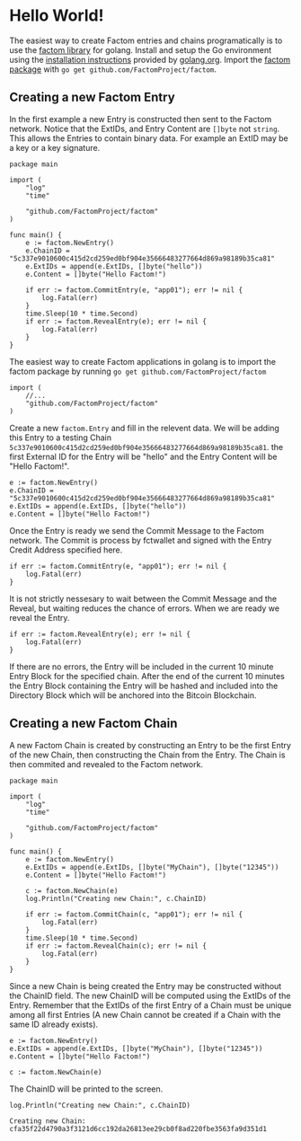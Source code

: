 Hello World!
===

The easiest way to create Factom entries and chains programatically is to use the [factom library](http://github.com/FactomProject/factom) for golang. Install and setup the Go environment using the [installation instructions](https://golang.org/doc/install) provided by [golang.org](). Import the [factom package](github.com/FactomProject/factom) with ``go get github.com/FactomProject/factom``.

Creating a new Factom Entry
---
In the first example a new Entry is constructed then sent to the Factom network. Notice that the ExtIDs, and Entry Content are ``[]byte`` not ``string``. This allows the Entries to contain binary data. For example an ExtID may be a key or a key signature.

	package main
	
	import (
		"log"
		"time"
		
		"github.com/FactomProject/factom"
	)
	
	func main() {
		e := factom.NewEntry()
		e.ChainID = "5c337e9010600c415d2cd259ed0bf904e35666483277664d869a98189b35ca81"
		e.ExtIDs = append(e.ExtIDs, []byte("hello"))
		e.Content = []byte("Hello Factom!")
		
		if err := factom.CommitEntry(e, "app01"); err != nil {
			log.Fatal(err)
		}
		time.Sleep(10 * time.Second)
		if err := factom.RevealEntry(e); err != nil {
			log.Fatal(err)
		}
	}
	
The easiest way to create Factom applications in golang is to import the factom package by running ``go get github.com/FactomProject/factom``

	import (
		//...		
		"github.com/FactomProject/factom"
	)

Create a new ``factom.Entry`` and fill in the relevent data. We will be adding this Entry to a testing Chain ``5c337e9010600c415d2cd259ed0bf904e35666483277664d869a98189b35ca81``. the first External ID for the Entry will be "hello" and the Entry Content will be "Hello Factom!".

	e := factom.NewEntry()
	e.ChainID = "5c337e9010600c415d2cd259ed0bf904e35666483277664d869a98189b35ca81"
	e.ExtIDs = append(e.ExtIDs, []byte("hello"))
	e.Content = []byte("Hello Factom!")

Once the Entry is ready we send the Commit Message to the Factom network. The Commit is process by fctwallet and signed with the Entry Credit Address specified here.

	if err := factom.CommitEntry(e, "app01"); err != nil {
		log.Fatal(err)
	}

It is not strictly nessesary to wait between the Commit Message and the Reveal, but waiting reduces the chance of errors. When we are ready we reveal the Entry.

	if err := factom.RevealEntry(e); err != nil {
		log.Fatal(err)
	}

If there are no errors, the Entry will be included in the current 10 minute Entry Block for the specified chain. After the end of the current 10 minutes the Entry Block containing the Entry will be hashed and included into the Directory Block which will be anchored into the Bitcoin Blockchain.

Creating a new Factom Chain
---
A new Factom Chain is created by constructing an Entry to be the first Entry of the new Chain, then constructing the Chain from the Entry. The Chain is then commited and revealed to the Factom network.

	package main
	
	import (
		"log"
		"time"
		
		"github.com/FactomProject/factom"
	)
	
	func main() {
		e := factom.NewEntry()
		e.ExtIDs = append(e.ExtIDs, []byte("MyChain"), []byte("12345"))
		e.Content = []byte("Hello Factom!")
		
		c := factom.NewChain(e)
		log.Println("Creating new Chain:", c.ChainID)
		
		if err := factom.CommitChain(c, "app01"); err != nil {
			log.Fatal(err)
		}
		time.Sleep(10 * time.Second)
		if err := factom.RevealChain(c); err != nil {
			log.Fatal(err)
		}
	}

Since a new Chain is being created the Entry may be constructed without the ChainID field. The new ChainID will be computed using the ExtIDs of the Entry. Remember that the ExtIDs of the first Entry of a Chain must be unique among all first Entries (A new Chain cannot be created if a Chain with the same ID already exists). 

	e := factom.NewEntry()
	e.ExtIDs = append(e.ExtIDs, []byte("MyChain"), []byte("12345"))
	e.Content = []byte("Hello Factom!")
	
	c := factom.NewChain(e)
	
The ChainID will be printed to the screen.

	log.Println("Creating new Chain:", c.ChainID)

``Creating new Chain: cfa35f22d4790a3f3121d6cc192da26813ee29cb0f8ad220fbe3563fa9d351d1``
